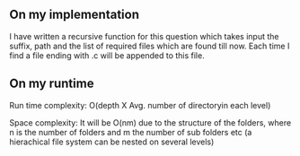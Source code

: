## On my implementation

I have written a recursive function for this question which takes input the suffix, path and the list of required files which are found till now. Each time I find a file ending with .c will be appended to this file.

## On my runtime

Run time complexity: O(depth X Avg. number of directoryin each level)

Space complexity: It will be O(nm) due to the structure of the folders, where n is the number of folders and m the number of sub folders etc (a hierachical file system can be nested on several levels)


